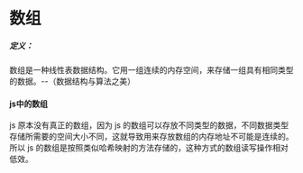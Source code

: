 # 数组
##### 定义：
数组是一种线性表数据结构。它用一组连续的内存空间，来存储一组具有相同类型的数据。--（数据结构与算法之美）

#### js中的数组
js 原本没有真正的数组，因为 js 的数组可以存放不同类型的数据，不同数据类型存储所需要的空间大小不同，这就导致用来存放数组的内存地址不可能是连续的。所以 js 的数组是按照类似哈希映射的方法存储的，这种方式的数组读写操作相对低效。

